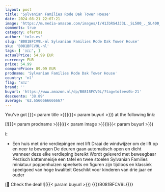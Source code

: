```yaml
---
layout: post
title: 'Sylvanian Families Rode Dak Tower House'
date: 2024-08-21 22:07:21
image: 'https://m.media-amazon.com/images/I/41JbRG4JJ3L._SL500_._SL400_.jpg'
comments: true
category: ofertas
author: 'tole.es'
slug: 'B081BFCV9L-nl Sylvanian Families Rode Dak Tower House'
sku: 'B081BFCV9L-nl'
tags: [ '🇳🇱', ]
actualPrice: 54.99 EUR
currency: EUR
price: 54.99
comparePrice: 89.99 EUR
prodname: 'Sylvanian Families Rode Dak Tower House'
country: 'nl'
flag: '🇳🇱'
brand: ''
buyurl: 'https://www.amazon.nl/dp/B081BFCV9L/?tag=tolees0b-21'
descuento: '38.89'
average: '62.6566666666667'
---
```


You've got [{{< param title >}}]({{< param buyurl >}}) at the following link:

[![{{< param prodname >}}]({{< param image >}})]({{< param buyurl >}})

ℹ️:

- Een huis met drie verdiepingen met lift Draai de windwijzer om de lift op en neer te bewegen De deuren gaan automatisch open en dicht wanneer deze elke verdieping bereikt Wordt geleverd met beweegbaar Perzisch kattenmeisje een tafel en twee stoelen Sylvanian Families miniatuur poppenhuizen speelsets en figuren zijn tijdloos en klassiek speelgoed van hoge kwaliteit Geschikt voor kinderen van drie jaar en ouder

[🛒 Check the deal!!]({{< param buyurl >}})
{{<world>}}B081BFCV9L{{</world>}}
